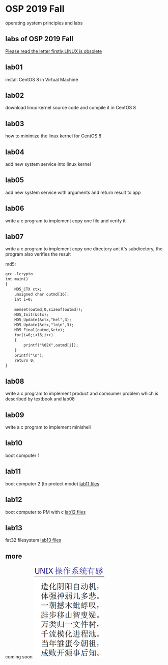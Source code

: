 # OSP 2019 Fall
operating system principles and labs
## labs of OSP 2019 Fall
[Please read the letter firstly:LINUX is obsolete](/doc/LINUXisobsolete.pdf)
## lab01
install CentOS 8 in Virtual Machine
## lab02
download linux kernel source code and compile it in CentOS 8
## lab03
how to minimize the linux kernel for CentOS 8
## lab04
add new system service into linux kernel
## lab05
add new system service with arguments and return result to app
## lab06
write a c program to implement copy one file and verify it
## lab07
write a c program to implement copy one directory ant it's subdiectory, the program also verifies the result


md5:

```
gcc -lcrypto
int main()
{
    MD5_CTX ctx;
    unsigned char outmd[16];
    int i=0;

    memset(outmd,0,sizeof(outmd));
    MD5_Init(&ctx);
    MD5_Update(&ctx,"hel",3);
    MD5_Update(&ctx,"lo\n",3);
    MD5_Final(outmd,&ctx);
    for(i=0;i<16;i++)
    {
        printf("%02X",outmd[i]);
    }
    printf("\n");
    return 0;
}
```
## lab08
write a c program to implement product and comsumer problem which is described by textbook and lab08
## lab09
write a c program to implement minishell
## lab10
boot computer 1
## lab11
boot computer 2 (to protect mode)
[lab11 files](/labs/lab11-helloworld-protected-for-std)
## lab12
boot computer to PM with c
[lab12 files](/labs/lab12-helloworldc-protected-for-std)
## lab13
fat32 filesystem
[lab13 files](/labs/lab13fat32)

## more
coming soon
![UNIX操作系统有感](/img/unix_poem.png)
